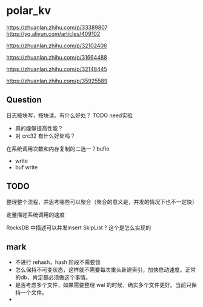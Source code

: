 # polar_kv

https://zhuanlan.zhihu.com/p/33389807
https://yq.aliyun.com/articles/409102

https://zhuanlan.zhihu.com/p/32102406

https://zhuanlan.zhihu.com/p/31664488

https://zhuanlan.zhihu.com/p/32148445

https://zhuanlan.zhihu.com/p/35925589

## Question

日志按块写，按块读。有什么好处？ TODO need实验
- 真的能够提高性能？
- 对 crc32 有什么好处吗？

在系统调用次数和内存复制的二选一？bufio
- write
- buf write

## TODO

整理整个流程，并思考哪些可以聚合（聚合的意义是，并发的情况下也不一定快）

定量描述系统调用的速度

RocksDB 中描述可以并发insert SkipList ? 这个是怎么实现的

## mark

- 不进行 rehash，hash 阶段不需要锁
- 怎么保持不可变状态，这样就不需要每次重头新建索引，加快启动速度。正常的db，肯定都必须做这个事情。
- 是否考虑多个文件，如果需要整理 wal 的时候，确实多个文件更好。当前只保持一个文件。
- 